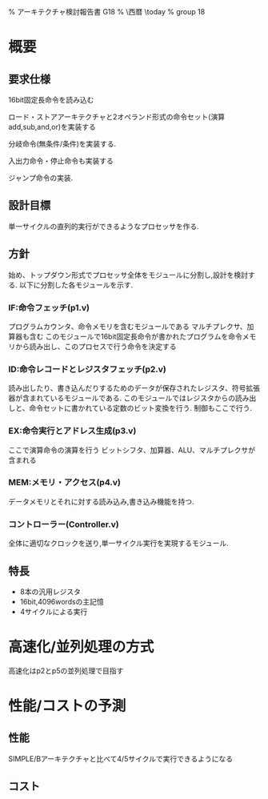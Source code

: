 % アーキテクチャ検討報告書 G18
% \西暦 \today
% group 18

# 概要

## 要求仕様

16bit固定長命令を読み込む

ロード・ストアアーキテクチャと2オペランド形式の命令セット(演算add,sub,and,or)を実装する

分岐命令(無条件/条件)を実装する.

入出力命令・停止命令も実装する

ジャンプ命令の実装.

## 設計目標

単一サイクルの直列的実行ができるようなプロセッサを作る.

## 方針

始め、トップダウン形式でプロセッサ全体をモジュールに分割し,設計を検討する.
以下に分割した各モジュールを示す.

### IF:命令フェッチ(p1.v)

プログラムカウンタ、命令メモリを含むモジュールである
マルチプレクサ、加算器も含む
このモジュールで16bit固定長命令が書かれたプログラムを命令メモリから読み出し、このプロセスで行う命令を決定する

### ID:命令レコードとレジスタフェッチ(p2.v)

読み出したり、書き込んだりするためのデータが保存されたレジスタ、符号拡張器が含まれているモジュールである.
このモジュールではレジスタからの読み出しと、命令セットに書かれている定数のビット変換を行う.
制御もここで行う.

### EX:命令実行とアドレス生成(p3.v)

ここで演算命令の演算を行う
ビットシフタ、加算器、ALU、マルチプレクサが含まれる

### MEM:メモリ・アクセス(p4.v)

データメモリとそれに対する読み込み,書き込み機能を持つ.

### コントローラー(Controller.v)

全体に適切なクロックを送り,単一サイクル実行を実現するモジュール.

## 特長

+ 8本の汎用レジスタ
+ 16bit,4096wordsの主記憶
+ 4サイクルによる実行

# 高速化/並列処理の方式

高速化はp2とp5の並列処理で目指す


# 性能/コストの予測

## 性能

SIMPLE/Bアーキテクチャと比べて4/5サイクルで実行できるようになる

## コスト
